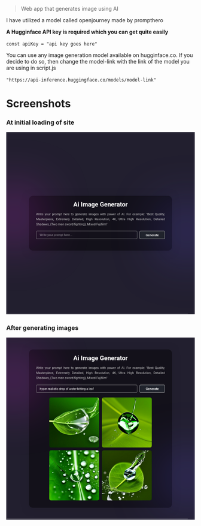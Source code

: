 > Web app that generates image using AI

I have utilized a model called openjourney made by prompthero

**A Hugginface API key is required which you can get quite easily** 


`const apiKey = "api key goes here"`

You can use any image generation model available on hugginface.co. If you decide to do so, then change the model-link with the link of the model you are using in script.js


`"https://api-inference.huggingface.co/models/model-link"`

# Screenshots

### At initial loading of site
![Screenshot of site on initial load](screenshots/screenshot-1.png)


### After generating images
![Screenshot of site after generating images](screenshots/screenshot-2.png)